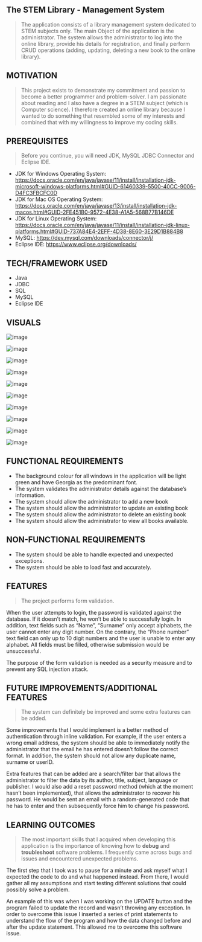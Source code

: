
## The STEM Library - Management System
> The application consists of a library management system dedicated to STEM subjects only. The main Object of the application is the administrator. The system allows the administrator to log into the online library, provide his details for registration, and finally perform CRUD operations (adding, updating, deleting a new book to the online library). 
## MOTIVATION
> This project exists to demonstrate my commitment and passion to become a better programmer and problem-solver. I am passionate about reading and I also have a degree in a STEM subject (which is Computer science). I therefore created an online library because I wanted to do something that resembled some of my interests and combined that with my willingness to improve my coding skills. 
## PREREQUISITES
>Before you continue, you will need JDK, MySQL JDBC Connector and Eclipse IDE.

- JDK for Windows Operating System: https://docs.oracle.com/en/java/javase/11/install/installation-jdk-microsoft-windows-platforms.html#GUID-61460339-5500-40CC-9006-D4FC3FBCFC0D
- JDK for Mac OS Operating System: https://docs.oracle.com/en/java/javase/13/install/installation-jdk-macos.html#GUID-2FE451B0-9572-4E38-A1A5-568B77B146DE
- JDK for Linux Operating System: 
https://docs.oracle.com/en/java/javase/11/install/installation-jdk-linux-platforms.html#GUID-737A84E4-2EFF-4D38-8E60-3E29D1B884B8
- MySQL: https://dev.mysql.com/downloads/connector/j/
- Eclipse IDE: https://www.eclipse.org/downloads/
## TECH/FRAMEWORK USED
 - Java
 - JDBC
 - SQL
 - MySQL
 - Eclipse IDE
## VISUALS

![image](https://user-images.githubusercontent.com/45042001/94151855-ca2e9a00-fe72-11ea-969f-2aa076b40e8f.png)

![image](https://user-images.githubusercontent.com/45042001/94151916-de729700-fe72-11ea-9e1e-2210d5da4ed5.png)

![image](https://user-images.githubusercontent.com/45042001/94151956-ea5e5900-fe72-11ea-99dc-88d64dfd1f3f.png)

![image](https://user-images.githubusercontent.com/45042001/94151993-f8ac7500-fe72-11ea-8001-4302190313a7.png)

![image](https://user-images.githubusercontent.com/45042001/94152092-1a0d6100-fe73-11ea-98f3-7f25e4da4aaa.png)

![image](https://user-images.githubusercontent.com/45042001/94152141-25f92300-fe73-11ea-97d5-a73c5ee17a95.png)

![image](https://user-images.githubusercontent.com/45042001/94152185-31e4e500-fe73-11ea-8307-9dc466c1410f.png)

![image](https://user-images.githubusercontent.com/45042001/94152222-3d381080-fe73-11ea-8e47-474eaa2a5384.png)

![image](https://user-images.githubusercontent.com/45042001/94152274-4923d280-fe73-11ea-8037-bb20fda97a8d.png)

![image](https://user-images.githubusercontent.com/45042001/94152319-52ad3a80-fe73-11ea-8b0f-fde7d3c79c71.png)

## FUNCTIONAL REQUIREMENTS

- The background colour for all windows in the application will be light green and have Georgia as the predominant font. 
- The system validates the administrator details against the database’s information.
- The system should allow the administrator to add a new book
- The system should allow the administrator to update an existing book
- The system should allow the administrator to delete an existing book
- The system  should allow the administrator to view all books available. 

## NON-FUNCTIONAL REQUIREMENTS

- The system should be able to handle expected and unexpected exceptions.
- The system should be able to load fast and accurately.

## FEATURES
> The project performs form validation. 

When the user attempts to login, the password is validated against the database. If it doesn’t match, he won’t be able to successfully login. In addition, text fields such as “Name”, “Surname” only accept alphabets, the user cannot enter any digit number. On the contrary, the “Phone number” text field can only up to 10 digit numbers and the user is unable to enter any alphabet. All fields must be filled, otherwise submission would be unsuccessful. 

The purpose of the form validation is needed as a security measure and to prevent any SQL injection attack. 

## FUTURE IMPROVEMENTS/ADDITIONAL FEATURES
> The system can definitely be improved and some extra features can be added. 

Some improvements that I would implement is a better method of authentication through inline validation. For example, if the user enters a wrong email address, the system should be able to immediately notify the administrator that the email he has entered doesn’t follow the correct format. In addition, the system should not allow any duplicate name, surname or userID. 

Extra features that can be added are a search/filter bar that allows the administrator to filter the data by its author, title, subject, language or publisher. I would also add a reset password method (which at the moment hasn’t been implemented), that allows the administrator to recover his password. He would be sent an email with a random-generated code that he has to enter and then subsequently force him to change his password.

## LEARNING OUTCOMES
> The most important skills that I acquired when developing this application is the importance of knowing how to __debug__ and __troubleshoot__ software problems. I frequently came across bugs and issues and encountered unexpected problems. 

The first step that I took was to pause for a minute and ask myself what I expected the code to do and what happened instead. From there, I would gather all my assumptions and start testing different solutions that could possibly solve a problem. 

An example of this was when I was working on the UPDATE button and the program failed to update the record and wasn’t throwing any exception. In order to overcome this issue I inserted a series of print statements to understand the flow of the program and how the data changed before and after the update statement. This allowed me to overcome this software issue. 














